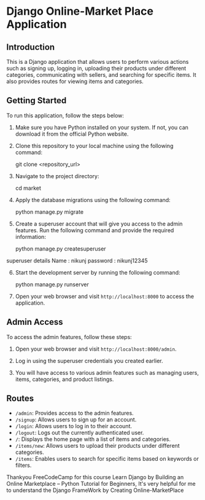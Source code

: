 # Django Online-Market Place Application

## Introduction
This is a Django application that allows users to perform various actions such as signing up, logging in, uploading their products under different categories, communicating with sellers, and searching for specific items. It also provides routes for viewing items and categories.

## Getting Started
To run this application, follow the steps below:

1. Make sure you have Python installed on your system. If not, you can download it from the official Python website.

2. Clone this repository to your local machine using the following command:

    git clone <repository_url>


3. Navigate to the project directory:

    cd market

4. Apply the database migrations using the following command:

    python manage.py migrate


5. Create a superuser account that will give you access to the admin features. Run the following command and provide the required information:

    python manage.py createsuperuser

superuser details 
Name : nikunj
password : nikunj12345



6. Start the development server by running the following command:

    python manage.py runserver


7. Open your web browser and visit `http://localhost:8000` to access the application.

## Admin Access
To access the admin features, follow these steps:

1. Open your web browser and visit `http://localhost:8000/admin`.

2. Log in using the superuser credentials you created earlier.

3. You will have access to various admin features such as managing users, items, categories, and product listings.

## Routes
- `/admin`: Provides access to the admin features.
- `/signup`: Allows users to sign up for an account.
- `/login`: Allows users to log in to their account.
- `/logout`: Logs out the currently authenticated user.
- `/`: Displays the home page with a list of items and categories.
- `/items/new`: Allows users to upload their products under different categories.
- `/items`: Enables users to search for specific items based on keywords or filters.


Thankyou FreeCodeCamp for this course Learn Django by Building an Online Marketplace – Python Tutorial for Beginners, It's very helpful for me to understand the Django FrameWork by Creating Online-MarketPlace
